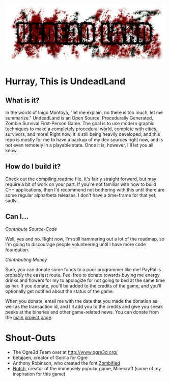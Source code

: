 [![UndeadLand Logo](https://github.com/mrozbarry/UndeadLand/raw/master/dist/media/materials/logo/logo-large.png "UndeadLand")](http://mrozbarry.github.com/UndeadLand/)

Hurray, This is UndeadLand
==========================
What is it?
-----------
In the words of Inigo Montoya, "let me explain, no there is too much, let me summarize."
UndeadLand is an Open Source, Procedurally Generated, Zombie Survival First-Person Game.
The goal is to use modern graphic techniques to make a completely procedural world, complete with cities, survivors, and more!
Right now, it is still being heavily developed, and this repo is mostly for me to have a backup of my dev sources right now, and is not even remotely in a playable state.
Once it is, however, I'll let you all know.

How do I build it?
------------------
Check out the compiling.readme file.
It's fairly straight forward, but may require a bit of work on your part.
If you're not familiar with how to build C++ applications, then I'd recommend not bothering with this until there are some regular alpha/beta releases.
I don't have a time-frame for that yet, sadly.

Can I...
-----------------
_Contribute Source-Code_

Well, yes and no.  Right now, I'm still hammering out a lot of the roadmap, so I'm going to discourage people volunteering until I have more code foundation.

_Contributing Money_

Sure, you can donate some funds to a poor programmer like me!
PayPal is probably the easiest route.
Feel free to donate towards buying me energy drinks and flowers for my to apologize for not going to bed at the same time as her.
If you donate, you'll be added to the credits of the game, and you'll optionally get notified about the status of the game.

When you donate, email me with the date that you made the donation as well as the transaction id, and I'll add you to the credits and give you sneak peeks at the binaries and other game-related news.
You can donate from the [main project page](http://mrozbarry.github.com/UndeadLand/).

Shout-Outs
==========
 * The Ogre3d Team over at http://www.ogre3d.org/
 * betajaen, creator of Gorilla for Ogre
 * Anthony Robinson, who created the font [Zombified](http://www.dafont.com/zombified-anfa.font)
 * [Notch](http://notch.tumblr.com/), creator of the immensely popular game, Minecraft (some of my inspiration for this game)

